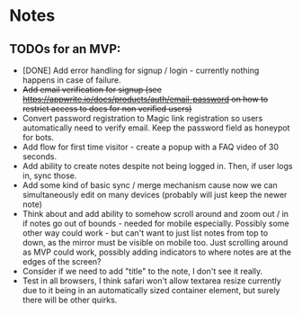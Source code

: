 # Notes

## TODOs for an MVP:
- [DONE] Add error handling for signup / login - currently nothing happens in case of failure.
- ~~Add email verification for signup (see https://appwrite.io/docs/products/auth/email-password on how to restrict access to docs for non verified users)~~
- Convert password registration to Magic link registration so users automatically need to verify email. Keep the password field as honeypot for bots. 
- Add flow for first time visitor - create a popup with a FAQ video of 30 seconds. 
- Add ability to create notes despite not being logged in. Then, if user logs in, sync those. 
- Add some kind of basic sync / merge mechanism cause now we can simultaneously edit on many devices (probably will just keep the newer note)
- Think about and add ability to somehow scroll around and zoom out / in if notes go out of bounds - needed for mobile especially. Possibly some other way could work - but can't want to just list notes from top to down, as the mirror must be visible on mobile too. Just scrolling around as MVP could work, possibly adding indicators to where notes are at the edges of the screen?
- Consider if we need to add "title" to the note, I don't see it really.
- Test in all browsers, I think safari won't allow textarea resize currently due to it being in an automatically sized container element, but surely there will be other quirks. 

